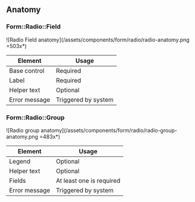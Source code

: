 ## Anatomy

### Form::Radio::Field

![Radio Field anatomy](/assets/components/form/radio/radio-anatomy.png =503x*)

| Element           | Usage                                                       |
|-------------------|-------------------------------------------------------------|
| Base control      | Required                                                    |
| Label             | Required                                                    |
| Helper text       | Optional                                                    |
| Error message     | Triggered by system                                         |

### Form::Radio::Group

![Radio group anatomy](/assets/components/form/radio/radio-group-anatomy.png =483x*)

| Element           | Usage                                                       |
|-------------------|-------------------------------------------------------------|
| Legend            | Optional                                                    |
| Helper text       | Optional                                                    |
| Fields            | At least one is required                                    |
| Error message     | Triggered by system                                         |
